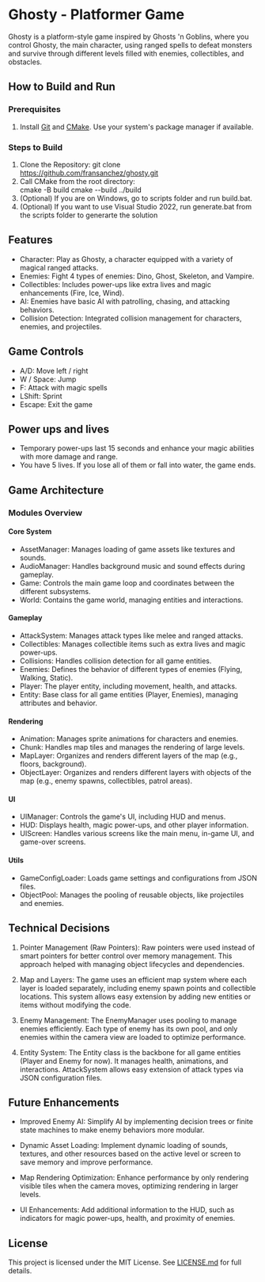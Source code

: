 # Ghosty - Platformer Game
Ghosty is a platform-style game inspired by Ghosts 'n Goblins, where you control Ghosty, the main character, using ranged spells to defeat monsters and survive through different levels filled with enemies, collectibles, and obstacles.

## How to Build and Run
### Prerequisites
1. Install [Git](https://git-scm.com/downloads) and [CMake](https://cmake.org/download/). Use your system's package manager if available.

### Steps to Build

1. Clone the Repository: git clone https://github.com/fransanchez/ghosty.git
2. Call CMake from the root directory:  
   cmake -B build
   cmake --build ../build
3. (Optional) If you are on Windows, go to scripts folder and run build.bat.
4. (Optional) If you want to use Visual Studio 2022, run generate.bat from the scripts folder to generarte the solution

## Features

- Character: Play as Ghosty, a character equipped with a variety of magical ranged attacks.
- Enemies: Fight 4 types of enemies: Dino, Ghost, Skeleton, and Vampire.
- Collectibles: Includes power-ups like extra lives and magic enhancements (Fire, Ice, Wind).
- AI: Enemies have basic AI with patrolling, chasing, and attacking behaviors.
- Collision Detection: Integrated collision management for characters, enemies, and projectiles.

## Game Controls

- A/D: Move left / right
- W / Space: Jump
- F: Attack with magic spells
- LShift: Sprint
- Escape: Exit the game

## Power ups and lives

- Temporary power-ups last 15 seconds and enhance your magic abilities with more damage and range.
- You have 5 lives. If you lose all of them or fall into water, the game ends.

## Game Architecture

### Modules Overview

#### Core System
- AssetManager: Manages loading of game assets like textures and sounds.
- AudioManager: Handles background music and sound effects during gameplay.
- Game: Controls the main game loop and coordinates between the different subsystems.
- World: Contains the game world, managing entities and interactions.

#### Gameplay
- AttackSystem: Manages attack types like melee and ranged attacks.
- Collectibles: Manages collectible items such as extra lives and magic power-ups.
- Collisions: Handles collision detection for all game entities.
- Enemies: Defines the behavior of different types of enemies (Flying, Walking, Static).
- Player: The player entity, including movement, health, and attacks.
- Entity: Base class for all game entities (Player, Enemies), managing attributes and behavior.

#### Rendering
- Animation: Manages sprite animations for characters and enemies.
- Chunk: Handles map tiles and manages the rendering of large levels.
- MapLayer: Organizes and renders different layers of the map (e.g., floors, background).
- ObjectLayer: Organizes and renders different layers with objects of the map (e.g., enemy spawns, collectibles, patrol areas).

#### UI
- UIManager: Controls the game's UI, including HUD and menus.
- HUD: Displays health, magic power-ups, and other player information.
- UIScreen: Handles various screens like the main menu, in-game UI, and game-over screens.

#### Utils
- GameConfigLoader: Loads game settings and configurations from JSON files.
- ObjectPool: Manages the pooling of reusable objects, like projectiles and enemies.


## Technical Decisions

1. Pointer Management (Raw Pointers): Raw pointers were used instead of smart pointers for better control over memory management. This approach helped with managing object lifecycles and dependencies.

2. Map and Layers: The game uses an efficient map system where each layer is loaded separately, including enemy spawn points and collectible locations. This system allows easy extension by adding new entities or items without modifying the code.

3. Enemy Management: The EnemyManager uses pooling to manage enemies efficiently. Each type of enemy has its own pool, and only enemies within the camera view are loaded to optimize performance.

4. Entity System: The Entity class is the backbone for all game entities (Player and Enemy for now). It manages health, animations, and interactions. AttackSystem allows easy extension of attack types via JSON configuration files.

## Future Enhancements

- Improved Enemy AI: Simplify AI by implementing decision trees or finite state machines to make enemy behaviors more modular.

- Dynamic Asset Loading: Implement dynamic loading of sounds, textures, and other resources based on the active level or screen to save memory and improve performance.

- Map Rendering Optimization: Enhance performance by only rendering visible tiles when the camera moves, optimizing rendering in larger levels.

- UI Enhancements: Add additional information to the HUD, such as indicators for magic power-ups, health, and proximity of enemies.


## License
This project is licensed under the MIT License. See [LICENSE.md](https://github.com/fransanchez/ghosty/blob/main/LICENSE.md) for full details.